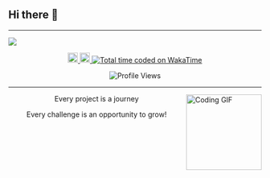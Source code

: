 <h2 align="left">Hi there 👋</h2>

---

<img src="assets/light.gif" align="center">

<p align="center"> 
  <a href="https://github.com/ayoubMah?tab=repositories&sort=stargazers">
    <img src="https://api.jm26.net/badge/beta?g&label=STARS&icon=f09b&color=F5C242&url=/github/stars/ayoubMah" height="20px" alt="STARS">
  </a>
  <a href="https://github.com/ayoubMah?tab=followers">
    <img src="https://api.jm26.net/badge/beta?g&label=FOLLOWER&icon=f09b&color=236AD3&url=/github/followers/ayoubMah" height="20px" alt="FOLLOWER">
  </a>
  <a href="https://wakatime.com/@35101741-fdea-4dfb-b86e-1cf702a6e842">
    <img src="https://wakatime.com/badge/user/35101741-fdea-4dfb-b86e-1cf702a6e842.svg?style=flat-square" alt="Total time coded on WakaTime">
  </a>
</p>

<!-- Profile Views -->
<p align="center"> 
  <img src="https://komarev.com/ghpvc/?username=ayoubMah&style=flat-square&color=0a2647" alt="Profile Views">
</p>

---

<div align="left">
  <img align="right" height="150" src="https://i.giphy.com/media/v1.Y2lkPTc5MGI3NjExMDBoZDl5aTBzcXg3OG94NnE3Y2ZhajQ2dWlpbXN5NnFkYm13YW83YSZlcD12MV9pbnRlcm5hbF9naWZfYnlfaWQmY3Q9Zw/ztpMY1t5VYWlO/giphy.gif" alt="Coding GIF" />
</div>

<div align="center">
  <p>Every project is a journey</p>
  <p>Every challenge is an opportunity to grow!</p>
</div>

<br clear="both">
